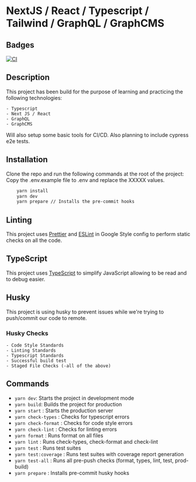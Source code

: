 # NextJS / React / Typescript / Tailwind / GraphQL / GraphCMS

## Badges

[![CI](https://github.com/teofanis/next-ts-graphql-blog/actions/workflows/ci.yml/badge.svg)](https://github.com/teofanis/next-ts-graphql-blog/actions/workflows/ci.yml)

## Description

This project has been build for the purpose of learning and practicing the following technologies:

    - Typescript
    - Next JS / React
    - GraphQL
    - GraphCMS

Will also setup some basic tools for CI/CD.
Also planning to include cypress e2e tests.

## Installation

Clone the repo and run the following commands at the root of the project:
Copy the .env.example file to .env and replace the XXXXX values.

```bash
    yarn install
    yarn dev
    yarn prepare // Installs the pre-commit hooks
```

## Linting

This project uses [Prettier](https://prettier.io/) and [ESLint](https://eslint.org/) in Google Style config to perform static checks on all the code.

## TypeScript

This project uses [TypeScript](https://www.typescriptlang.org/) to simplify JavaScript allowing to be read and to debug easier.

## Husky

This project is using husky to prevent issues while we're trying to push/commit our code to remote.

### Husky Checks

    - Code Style Standards
    - Linting Standards
    - Typescript Standards
    - Successful build test
    - Staged File Checks (-all of the above)

## Commands

- `yarn dev`: Starts the project in development mode
- `yarn build`: Builds the project for production
- `yarn start` : Starts the production server
- `yarn check-types` : Checks for typescript errors
- `yarn check-format` : Checks for code style errors
- `yarn check-lint` : Checks for linting errors
- `yarn format` : Runs format on all files
- `yarn lint` : Runs check-types, check-format and check-lint
- `yarn test` : Runs test suites
- `yarn test:coverage` : Runs test suites with coverage report generation
- `yarn test-all` : Runs all pre-push checks (format, types, lint, test, prod-build)
- `yarn prepare` : Installs pre-commit husky hooks
